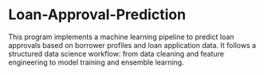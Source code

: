 # Loan-Approval-Prediction
This program implements a machine learning pipeline to predict loan approvals based on borrower profiles and loan application data. It follows a structured data science workflow: from data cleaning and feature engineering to model training and ensemble learning.
